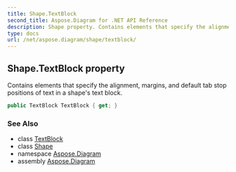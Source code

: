 ```yaml
---
title: Shape.TextBlock
second_title: Aspose.Diagram for .NET API Reference
description: Shape property. Contains elements that specify the alignment margins and default tab stop positions of text in a shapes text block
type: docs
url: /net/aspose.diagram/shape/textblock/
---
```

## Shape.TextBlock property

Contains elements that specify the alignment, margins, and default tab stop positions of text in a shape's text block.

```csharp
public TextBlock TextBlock { get; }
```

### See Also

* class [TextBlock](../../textblock/)
* class [Shape](../)
* namespace [Aspose.Diagram](../../shape/)
* assembly [Aspose.Diagram](../../../)


